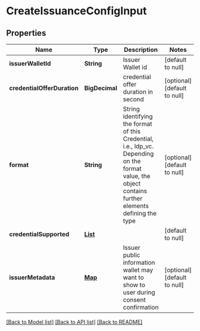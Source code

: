 # CreateIssuanceConfigInput

## Properties

| Name                        | Type                                                               | Description                                                                                                                                           | Notes                        |
| --------------------------- | ------------------------------------------------------------------ | ----------------------------------------------------------------------------------------------------------------------------------------------------- | ---------------------------- |
| **issuerWalletId**          | **String**                                                         | Issuer Wallet id                                                                                                                                      | [default to null]            |
| **credentialOfferDuration** | **BigDecimal**                                                     | credential offer duration in second                                                                                                                   | [optional] [default to null] |
| **format**                  | **String**                                                         | String identifying the format of this Credential, i.e., ldp_vc. Depending on the format value, the object contains further elements defining the type | [optional] [default to null] |
| **credentialSupported**     | [**List**](CreateIssuanceConfigInput_credentialSupported_inner.md) |                                                                                                                                                       | [default to null]            |
| **issuerMetadata**          | [**Map**](AnyType.md)                                              | Issuer public information wallet may want to show to user during consent confirmation                                                                 | [optional] [default to null] |

[[Back to Model list]](../README.md#documentation-for-models) [[Back to API list]](../README.md#documentation-for-api-endpoints) [[Back to README]](../README.md)
